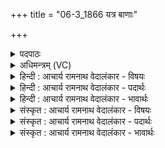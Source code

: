 +++
title = "06-3_1866 यत्र बाणाः"

+++
<details><summary>पदपाठः</summary>

य꣡त्र꣢꣯। बा꣣णाः꣢। सं꣣प꣡त꣢न्ति। स꣣म्। प꣡त꣢꣯न्ति। कु꣣माराः꣢। वि꣣शिखाः꣢। वि꣣। शिखाः꣢। इ꣣व। त꣡त्र꣢꣯। नः꣣। ब्र꣡ह्म꣢꣯णः। प꣡तिः꣢꣯। अ꣡दि꣢꣯तिः। अ। दि꣣तिः। श꣡र्म꣢꣯। य꣢च्छतु। विश्वा꣡हा꣢। श꣡र्म꣢꣯। य꣣च्छतु। १८६६।
</details>

<details><summary>अधिमन्त्रम् (VC)</summary>

- संग्रामशिषः
- पायुर्भारद्वाजः
- पङ्क्तिः
- पञ्चमः
</details>

<details><summary>हिन्दी : आचार्य रामनाथ वेदालंकार - विषयः</summary>

अगले मन्त्र में युद्ध में विजय की प्रार्थना है।
</details>

<details><summary>हिन्दी : आचार्य रामनाथ वेदालंकार - पदार्थः</summary>

पदार्थान्वय -  (यत्र) जिस समराङ्गण में (बाणाः) बाण आदि अस्त्र (सम्पतन्ति) गिरते हैं, (विशिखाः कुमाराः इव) जैसे चूड़ाकर्म संस्कार कराये हुए शिखा-रहित बालक चलने का अभ्यास करते हुए पग-पग पर गिरते हैं, (तत्र) उस समराङ्गण में (ब्रह्मणः पतिः) ज्ञान का रक्षक जीवात्मा और महान् राष्ट्र का रक्षक सेनापति तथा (अदितिः) कुतर्कों से खण्डित न होनेवाली बुद्धि और राष्ट्रभूमि (नः) हमें (शर्म) कल्याण (यच्छतु) प्रदान करे, (विश्वाहा) सदा (शर्म) कल्याण (यच्छतु) प्रदान करे। [निरुक्त्त (१०।४०) में कहा गया है कि किसी वाक्य को दोहराने में बहुत सा चमत्कारिक अर्थ प्रकट होता है। जैसे-‘अहो, दर्शनीय है, अहो दर्शनीय है’, इस वाक्य में। उसी के अनुसार यहाँ ‘शर्म यच्छतु’ वाक्य को दुहराने में बहुत-सा अर्थ समाविष्ट है।] ॥३॥ इस मन्त्र में उपमालङ्कार है ॥३॥
</details>

<details><summary>हिन्दी : आचार्य रामनाथ वेदालंकार - भावार्थः</summary>

भावार्थ -  बाह्य सङ्ग्राम में सेनापति प्रतिपक्षी योद्धाओं को तेज बाणों से काट कर अपने पक्षवालों जैसे को सुख देवे,वैसे ही आध्यात्मिक देवासुरसङ्ग्राम में जीवात्मा काम-क्रोध आदि रिपुओं का छेदन-भेदन करके मनोभूमि को शत्रु-रहित करे ॥३॥
</details>

<details><summary>संस्कृत : आचार्य रामनाथ वेदालंकार - विषयः</summary>

अथ युद्धे विजयः प्रार्थ्यते।
</details>

<details><summary>संस्कृत : आचार्य रामनाथ वेदालंकार - पदार्थः</summary>

पदार्थान्वय -  (यत्र) यस्मिन् समराङ्गणे (बाणाः) शराः, शरादीन्यस्त्राणि (संपतन्ति) संपातं कुर्वन्ति, (विशिखाः कुमाराः इव) यथा कृतचूडाकर्माणः शिखारहिताः बालाः पदनिक्षेपाभ्यासं कुर्वन्तः पदे पदे पतन्ति, (तत्र) तस्मिन् समराङ्गणे (ब्रह्मणः पतिः) ज्ञानस्य रक्षको जीवात्मा, बृहतो राष्ट्रस्य रक्षकः सेनापतिर्वा, (अदितिः) कुतर्कैरखण्डनीया बुद्धिः राष्ट्रभूमिर्वा (नः) अस्मभ्यम् (शर्म) कल्याणम् (यच्छतु) ददातु, (विश्वाहा) सर्वदा (शर्म) कल्याणम् (यच्छतु) ददातु। [अभ्यासे भूयांसमर्थं मन्यन्ते, यथाहो दर्शनीयाहो दर्शनीयेति (निरु० १०।४०) न्यायेनात्र पुनरुक्तौ भूयानर्थः समाविष्टः] ॥३॥२ अत्रोपमालङ्कारः ॥३॥
</details>

<details><summary>संस्कृत : आचार्य रामनाथ वेदालंकार - भावार्थः</summary>

भावार्थ -  बाह्ये संग्रामे सेनापतिः प्रतिपक्षिणो भटान् तीक्ष्णैः शरैश्छित्वा स्वपक्षीयेभ्यः सुखं प्रयच्छेत्। तथैवाध्यात्मिके देवासुरसंग्रामे जीवात्मा कामक्रोधादिरिपूंश्छित्त्वा भित्त्वा मनोभूमिं निःसपत्नां कुर्यात् ॥३॥
</details>